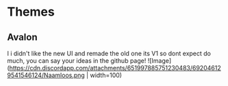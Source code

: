 # Themes
## Avalon
I i didn't like the new UI and remade the old one
its V1 so dont expect do much, you can say your ideas in the
github page! 
![Image](https://cdn.discordapp.com/attachments/651997885751230483/692046129541546124/Naamloos.png | width=100)
